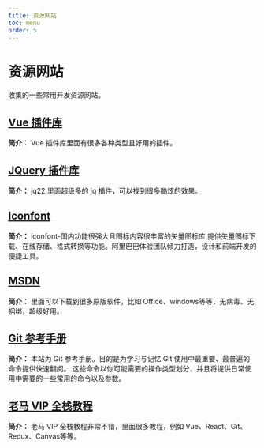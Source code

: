 ```yaml
---
title: 资源网站
toc: menu
order: 5
---
```


# 资源网站

收集的一些常用开发资源网站。

## [Vue 插件库](https://www.vue365.cn/)

**简介：** Vue 插件库里面有很多各种类型且好用的插件。

## [JQuery 插件库](https://www.jq22.com/)

**简介：** jq22 里面超级多的 jq 插件，可以找到很多酷炫的效果。

## [Iconfont](https://www.iconfont.cn/)

**简介：** iconfont-国内功能很强大且图标内容很丰富的矢量图标库,提供矢量图标下载、在线存储、格式转换等功能。阿里巴巴体验团队倾力打造，设计和前端开发的便捷工具。

## [MSDN](https://next.itellyou.cn/)

**简介：** 里面可以下载到很多原版软件，比如 Office、windows等等，无病毒、无捆绑，超级好用。

## [Git 参考手册](http://gitref.justjavac.com/index.html)

**简介：** 本站为 Git 参考手册。目的是为学习与记忆 Git 使用中最重要、最普遍的命令提供快速翻阅。 这些命令以你可能需要的操作类型划分，并且将提供日常使用中需要的一些常用的命令以及参数。

## [老马 VIP 全栈教程](https://malun666.github.io/aicoder_vip_doc/#/)

**简介：** 老马 VIP 全栈教程非常不错，里面很多教程，例如 Vue、React、Git、Redux、Canvas等等。
